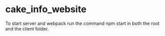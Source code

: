 # cake_info_website

To start server and webpack run the command npm start in both the root and the client folder.
